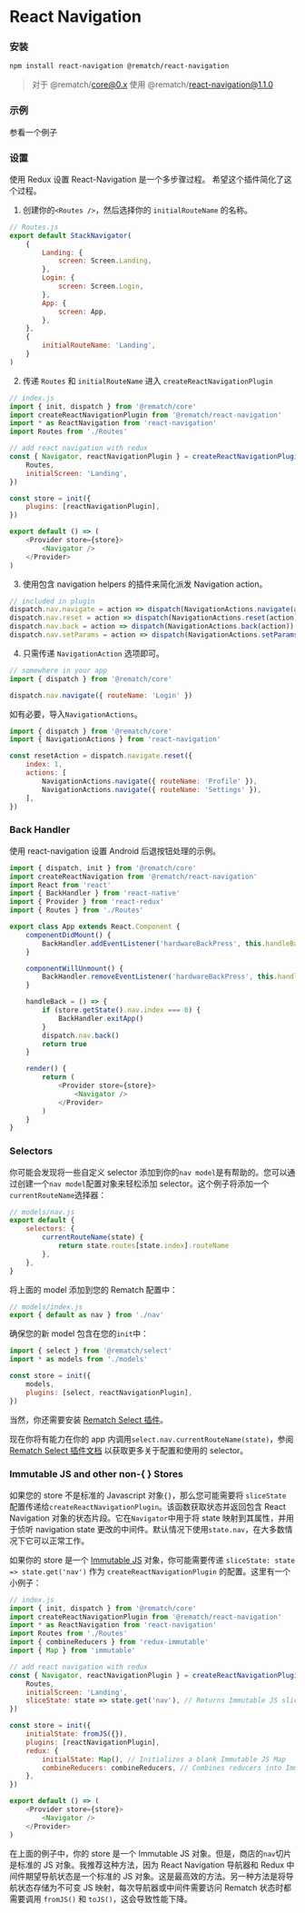 # React Navigation

### 安装

```bash
npm install react-navigation @rematch/react-navigation
```

> 对于 @rematch/core@0.x 使用 @rematch/react-navigation@1.1.0

### 示例

参看一个例子

### 设置

使用 Redux 设置 React-Navigation 是一个多步骤过程。 希望这个插件简化了这个过程。

1. 创建你的`<Routes />`，然后选择你的 `initialRouteName` 的名称。

```javascript
// Routes.js
export default StackNavigator(
	{
		Landing: {
			screen: Screen.Landing,
		},
		Login: {
			screen: Screen.Login,
		},
		App: {
			screen: App,
		},
	},
	{
		initialRouteName: 'Landing',
	}
)
```

2.  传递 `Routes` 和 `initialRouteName` 进入 `createReactNavigationPlugin`

```javascript
// index.js
import { init, dispatch } from '@rematch/core'
import createReactNavigationPlugin from '@rematch/react-navigation'
import * as ReactNavigation from 'react-navigation'
import Routes from './Routes'

// add react navigation with redux
const { Navigator, reactNavigationPlugin } = createReactNavigationPlugin({
	Routes,
	initialScreen: 'Landing',
})

const store = init({
	plugins: [reactNavigationPlugin],
})

export default () => (
	<Provider store={store}>
		<Navigator />
	</Provider>
)
```

3. 使用包含 navigation helpers 的插件来简化派发 Navigation action。

```javascript
// included in plugin
dispatch.nav.navigate = action => dispatch(NavigationActions.navigate(action))
dispatch.nav.reset = action => dispatch(NavigationActions.reset(action))
dispatch.nav.back = action => dispatch(NavigationActions.back(action))
dispatch.nav.setParams = action => dispatch(NavigationActions.setParams(action))
```

4. 只需传递 `NavigationAction` 选项即可。

```javascript
// somewhere in your app
import { dispatch } from '@rematch/core'

dispatch.nav.navigate({ routeName: 'Login' })
```

如有必要，导入`NavigationActions`。

```javascript
import { dispatch } from '@rematch/core'
import { NavigationActions } from 'react-navigation'

const resetAction = dispatch.navigate.reset({
	index: 1,
	actions: [
		NavigationActions.navigate({ routeName: 'Profile' }),
		NavigationActions.navigate({ routeName: 'Settings' }),
	],
})
```

### Back Handler

使用 react-navigation 设置 Android 后退按钮处理的示例。

```javascript
import { dispatch, init } from '@rematch/core'
import createReactNavigation from '@rematch/react-navigation'
import React from 'react'
import { BackHandler } from 'react-native'
import { Provider } from 'react-redux'
import { Routes } from './Routes'

export class App extends React.Component {
	componentDidMount() {
		BackHandler.addEventListener('hardwareBackPress', this.handleBack)
	}

	componentWillUnmount() {
		BackHandler.removeEventListener('hardwareBackPress', this.handleBack)
	}

	handleBack = () => {
		if (store.getState().nav.index === 0) {
			BackHandler.exitApp()
		}
		dispatch.nav.back()
		return true
	}

	render() {
		return (
			<Provider store={store}>
				<Navigator />
			</Provider>
		)
	}
}
```

### Selectors

你可能会发现将一些自定义 selector 添加到你的`nav model`是有帮助的。您可以通过创建一个`nav model`配置对象来轻松添加 selector。这个例子将添加一个`currentRouteName`选择器：

```javascript
// models/nav.js
export default {
	selectors: {
		currentRouteName(state) {
			return state.routes[state.index].routeName
		},
	},
}
```

将上面的 model 添加到您的 Rematch 配置中：

```javascript
// models/index.js
export { default as nav } from './nav'
```

确保您的新 model 包含在您的`init`中：

```javascript
import { select } from '@rematch/select'
import * as models from './models'

const store = init({
	models,
	plugins: [select, reactNavigationPlugin],
})
```

当然，你还需要安装 [Rematch Select 插件](https://github.com/rematch/rematch/blob/master/plugins/select/README.md)。

现在你将有能力在你的 app 内调用`select.nav.currentRouteName(state)`，参阅 [Rematch Select 插件文档](https://github.com/rematch/rematch/blob/master/plugins/select/README.md) 以获取更多关于配置和使用的 selector。

### Immutable JS and other non-{ } Stores

如果您的 store 不是标准的 Javascript 对象`{}`，那么您可能需要将 `sliceState` 配置传递给`createReactNavigationPlugin`。该函数获取状态并返回包含 React Navigation 对象的状态片段。它在`Navigator`中用于将 state 映射到其属性，并用于侦听 navigation state 更改的中间件。默认情况下使用`state.nav`，在大多数情况下它可以正常工作。

如果你的 store 是一个 [Immutable JS](https://facebook.github.io/immutable-js/) 对象，你可能需要传递 `sliceState: state => state.get('nav')` 作为 `createReactNavigationPlugin` 的配置。这里有一个小例子：

```javascript
// index.js
import { init, dispatch } from '@rematch/core'
import createReactNavigationPlugin from '@rematch/react-navigation'
import * as ReactNavigation from 'react-navigation'
import Routes from './Routes'
import { combineReducers } from 'redux-immutable'
import { Map } from 'immutable'

// add react navigation with redux
const { Navigator, reactNavigationPlugin } = createReactNavigationPlugin({
	Routes,
	initialScreen: 'Landing',
	sliceState: state => state.get('nav'), // Returns Immutable JS slice
})

const store = init({
	initialState: fromJS({}),
	plugins: [reactNavigationPlugin],
	redux: {
		initialState: Map(), // Initializes a blank Immutable JS Map
		combineReducers: combineReducers, // Combines reducers into Immutable JS collection
	},
})

export default () => (
	<Provider store={store}>
		<Navigator />
	</Provider>
)
```

在上面的例子中，你的 store 是一个 Immutable JS 对象。但是，商店的`nav`切片是标准的 JS 对象。我推荐这种方法，因为 React Navigation 导航器和 Redux 中间件期望导航状态是一个标准的 JS 对象。这是最高效的方法。另一种方法是将导航状态存储为不可变 JS 映射，每次导航器或中间件需要访问 Rematch 状态时都需要调用 `fromJS()` 和 `toJS()`，这会导致性能下降。
